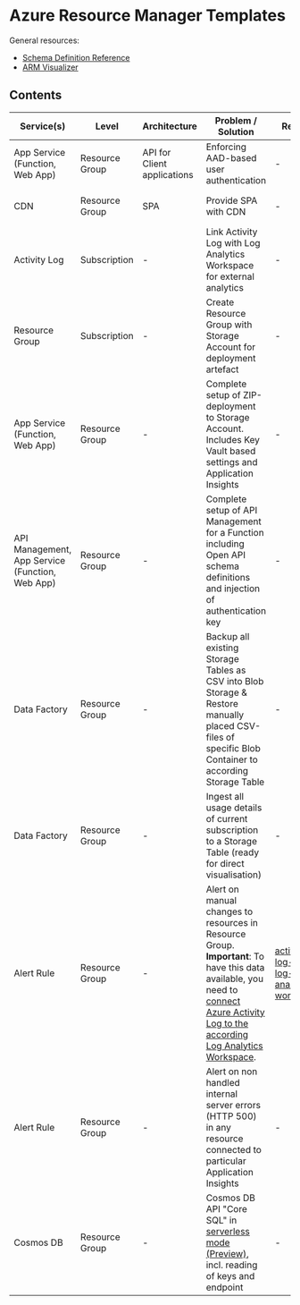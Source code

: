 # Azure Resource Manager Templates
General resources:
* [Schema Definition Reference](https://docs.microsoft.com/en-us/azure/templates)
* [ARM Visualizer](http://armviz.io/designer)

<!-- Note: Edit tables with https://www.tablesgenerator.com/markdown_tables -->

## Contents
| Service(s) | Level | Architecture | Problem / Solution | Related | Link |
|---------------------------------|---------------------------------|-----------------------------|-----------------------------------------|---------|---------------------------------|
| App Service (Function, Web App) | Resource Group | API for Client applications | Enforcing AAD-based user authentication | - | [function-aad-authentication](./function-aad-authentication) |
| CDN | Resource Group | SPA | Provide SPA with CDN | - | [setup-CDN-with-rule-for-SPA](./setup-CDN-with-rule-for-SPA) |
| Activity Log | Subscription | - | Link Activity Log with Log Analytics Workspace for external analytics | - | [activity-log-link-log-analytics-workspace](./activity-log-link-log-analytics-workspace) |
| Resource Group | Subscription | - | Create Resource Group with Storage Account for deployment artefact | - | [prepare-resource-group-for-deployment](./prepare-resource-group-for-deployment) |
| App Service (Function, Web App) | Resource Group | - | Complete setup of ZIP-deployment to Storage Account. Includes Key Vault based settings and Application Insights | - | [function-run-from-package-in-storage-account](./function-run-from-package-in-storage-account) |
| API Management, App Service (Function, Web App) | Resource Group | - | Complete setup of API Management for a Function including Open API schema definitions and injection of authentication key | - | [function-api-management](./function-api-management) |
| Data Factory | Resource Group | - | Backup all existing Storage Tables as CSV into Blob Storage & Restore manually placed CSV-files of specific Blob Container to according Storage Table | - | [data-factory-backup-restore-storage-tables](./data-factory-backup-restore-storage-tables) |
| Data Factory | Resource Group | - | Ingest all usage details of current subscription to a Storage Table (ready for direct visualisation) | - | [data-factory-usage-details-ingestion](./data-factory-usage-details-ingestion) |
| Alert Rule | Resource Group | - | Alert on manual changes to resources in Resource Group. **Important**: To have this data available, you need to [connect Azure Activity Log to the according Log Analytics Workspace](https://docs.microsoft.com/en-us/azure/azure-monitor/platform/activity-log#log-analytics-workspace). | [activity-log-link-log-analytics-workspace](./activity-log-link-log-analytics-workspace) | [alert-rule-tampering](./alert-rule-tampering) |
| Alert Rule | Resource Group | - | Alert on non handled internal server errors (HTTP 500) in any resource connected to particular Application Insights | - | [alert-rule-http500](./alert-rule-http500) |
| Cosmos DB | Resource Group | - | Cosmos DB API "Core SQL" in [serverless mode (Preview)](https://docs.microsoft.com/en-us/azure/cosmos-db/serverless), incl. reading of keys and endpoint | - | [cosmos-db-coresql-serverless](./cosmos-db-coresql-serverless) |

